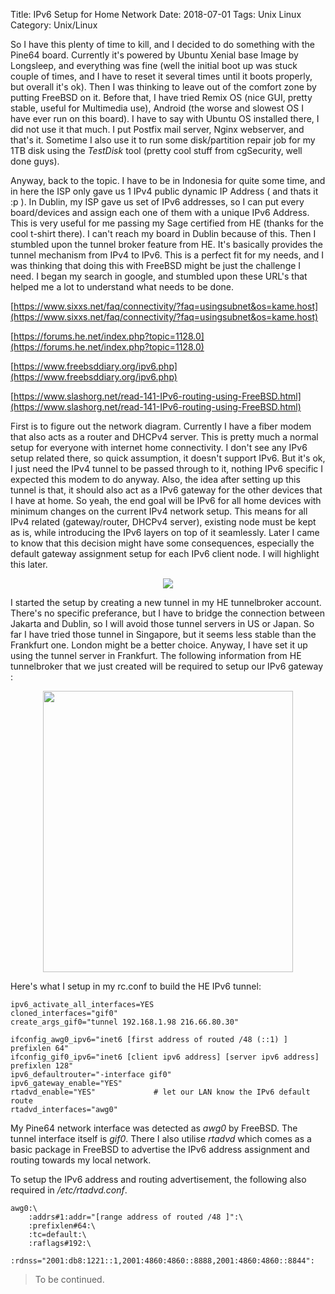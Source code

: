 Title: IPv6 Setup for Home Network
Date: 2018-07-01
Tags: Unix Linux
Category: Unix/Linux

So I have this plenty of time to kill, and I decided to do something with the Pine64 board. Currently it's powered by Ubuntu Xenial base Image by Longsleep, and everything was fine (well the initial boot up was stuck couple of times, and I have to reset it several times until it boots properly, but overall it's ok). Then I was thinking to leave out of the comfort zone by putting FreeBSD on it. Before that, I have tried Remix OS (nice GUI, pretty stable, useful for Multimedia use), Android (the worse and slowest OS I have ever run on this board). I have to say with Ubuntu OS installed there, I did not use it that much. I put Postfix mail server, Nginx webserver, and that's it. Sometime I also use it to run some disk/partition repair job for my 1TB disk using the *TestDisk* tool (pretty cool stuff from cgSecurity, well done guys).

Anyway, back to the topic. I have to be in Indonesia for quite some time, and in here the ISP only gave us 1 IPv4 public dynamic IP Address ( and thats it :p ). In Dublin, my ISP gave us set of IPv6 addresses, so I can put every board/devices and assign each one of them with a unique IPv6 Address. This is very useful for me passing my Sage certified from HE (thanks for the cool t-shirt there). I can't reach my board in Dublin because of this. Then I stumbled upon the tunnel broker feature from HE. It's basically provides the tunnel mechanism from IPv4 to IPv6. This is a perfect fit for my needs, and I was thinking that doing this with FreeBSD might be just the challenge I need. I began my search in google, and stumbled upon these URL's that helped me a lot to understand what needs to be done.

[https://www.sixxs.net/faq/connectivity/?faq=usingsubnet&os=kame.host](https://www.sixxs.net/faq/connectivity/?faq=usingsubnet&os=kame.host)

[https://forums.he.net/index.php?topic=1128.0](https://forums.he.net/index.php?topic=1128.0)

[https://www.freebsddiary.org/ipv6.php](https://www.freebsddiary.org/ipv6.php)

[https://www.slashorg.net/read-141-IPv6-routing-using-FreeBSD.html](https://www.slashorg.net/read-141-IPv6-routing-using-FreeBSD.html)

First is to figure out the network diagram. Currently I have a fiber modem that also acts as a router and DHCPv4 server. This is pretty much a normal setup for everyone with internet home connectivity. I don't see any IPv6 setup related there, so quick assumption, it doesn't support IPv6. But it's ok, I just need the IPv4 tunnel to be passed through to it, nothing IPv6 specific I expected this modem to do anyway. Also, the idea after setting up this tunnel is that, it should also act as a IPv6 gateway for the other devices that I have at home. So yeah, the end goal will be IPv6 for all home devices with minimum changes on the current IPv4 network setup. This means for all IPv4 related (gateway/router, DHCPv4 server), existing node must be kept as is, while introducing the IPv6 layers on top of it seamlessly. Later I came to know that this decision might have some consequences, especially the default gateway assignment setup for each IPv6 client node. I will highlight this later.

<p align="center">
<img src="{filename}/images/Matoa-IPv6-2.png"/>
</p>

I started the setup by creating a new tunnel in my HE tunnelbroker account. There's no specific preferance, but I have to bridge the connection between Jakarta and Dublin, so I will avoid those tunnel servers in US or Japan. So far I have tried those tunnel in Singapore, but it seems less stable than the Frankfurt one. London might be a better choice. Anyway, I have set it up using the tunnel server in Frankfurt. The following information from HE tunnelbroker that we just created will be required to setup our IPv6 gateway :

<p align="center">
<img width="400" height="450" src="{filename}/images/he-setup.png"/>
</p>

Here's what I setup in my rc.conf to build the HE IPv6 tunnel:
```
ipv6_activate_all_interfaces=YES
cloned_interfaces="gif0"
create_args_gif0="tunnel 192.168.1.98 216.66.80.30"

ifconfig_awg0_ipv6="inet6 [first address of routed /48 (::1) ] prefixlen 64"
ifconfig_gif0_ipv6="inet6 [client ipv6 address] [server ipv6 address] prefixlen 128"
ipv6_defaultrouter="-interface gif0"
ipv6_gateway_enable="YES"
rtadvd_enable="YES"             # let our LAN know the IPv6 default route
rtadvd_interfaces="awg0"      
```

My Pine64 network interface was detected as *awg0* by FreeBSD. The tunnel interface itself is *gif0*. There I also utilise *rtadvd* which comes as a basic package in FreeBSD to advertise the IPv6 address assignment and routing towards my local network.

To setup the IPv6 address and routing advertisement, the following also required in */etc/rtadvd.conf*.
```
awg0:\
	:addrs#1:addr="[range address of routed /48 ]":\
	:prefixlen#64:\
	:tc=default:\
	:raflags#192:\
	:rdnss="2001:db8:1221::1,2001:4860:4860::8888,2001:4860:4860::8844":
```

> To be continued.
